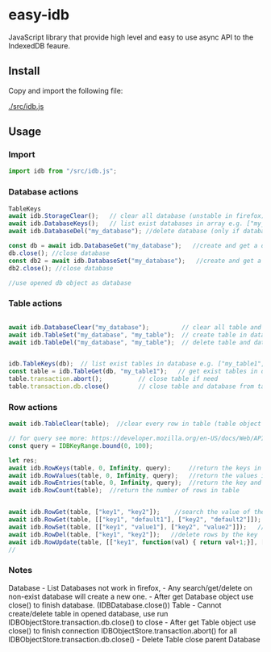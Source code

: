 # easy-idb

JavaScript library that provide high level and easy to use async API to the IndexedDB feaure.

## Install

Copy and import the following file:

[./src/idb.js](./src/idb.js)

## Usage
### Import
```js
import idb from "/src/idb.js";
```

### Database actions
```js
TableKeys
await idb.StorageClear();   // clear all database (unstable in firefox)
await idb.DatabaseKeys();   // list exist databases in array e.g. ["my_db", "my_database"]
await idb.DatabaseDel("my_database"); //delete database (only if database not opened)

const db = await idb.DatabaseGet("my_database");   //create and get a database object
db.close(); //close database
const db2 = await idb.DatabaseSet("my_database");   //create and get a database object same as 'DatabaseGet'
db2.close(); //close database

//use opened db object as database

```


### Table actions
```js

await idb.DatabaseClear("my_database");         // clear all table and data in database (only if database not opened)
await idb.TableSet("my_database", "my_table");  // create table in database (only if database not opened)
await idb.TableDel("my_database", "my_table");  // delete table and data in database (only if database not opened)


idb.TableKeys(db);  // list exist tables in database e.g. ["my_table1", "my_table2"]
const table = idb.TableGet(db, "my_table1");   // get exist tables in database and return table object
table.transaction.abort();          // close table if need
table.transaction.db.close()        // close table and database from table
```

### Row actions
```js
await idb.TableClear(table);  //clear every row in table (table object the input param)

// for query see more: https://developer.mozilla.org/en-US/docs/Web/API/IDBKeyRange
const query = IDBKeyRange.bound(0, 100);

let res;
await idb.RowKeys(table, 0, Infinity, query);     //return the keys in table, optional can set <start, length, query> params, query for condition, start and length can used for smaller lists. result will be a list e.g. ["key1", "key2"]
await idb.RowValues(table, 0, Infinity, query);   //return the values in table, optional can set <start, length, query> params, query for condition, start and length can used for smaller lists. result will be a list e.g. ["value1", "value2"]
await idb.RowEntries(table, 0, Infinity, query);  //return the key and value pair in table, optional can set <start, length, query> params, query for condition, start and length can used for smaller lists. result will be a 2 element list in list e.g. [["key1", "value1"], ["key2", "value2"]]
await idb.RowCount(table);  //return the number of rows in table


await idb.RowGet(table, ["key1", "key2"]);    //search the value of the keys and return in list (undefined if not exist) e.g. ["value1", undefined]
await idb.RowGet(table, [["key1", "default1"], ["key2", "default2"]]);   //search the value of the keys and return in list (but return 2nd value in list if not exist) e.g. ["value1", "default2"]
await idb.RowSet(table, [["key1", "value1"], ["key2", "value2"]]);   //set the key-value pairs in table
await idb.RowDel(table, ["key1", "key2"]);   //delete rows by the key
await idb.RowUpdate(table, [["key1", function(val) { return val+1;}], ["key2", function(val) { return val+1;}]]); // update the values in key, same as 'RowSet' but in the value field you need pass a function that get the current value in parameter
//
```

### Notes
Database
    - List Databases not work in firefox,
    - Any search/get/delete on non-exist database will create a new one.
    - After get Database object use close() to finish database. (IDBDatabase.close())
Table
    - Cannot create/delete table in opened database, use run IDBObjectStore.transaction.db.close() to close
    - After get Table object use close() to finish connection IDBObjectStore.transaction.abort() for all IDBObjectStore.transaction.db.close()
    - Delete Table close parent Database
